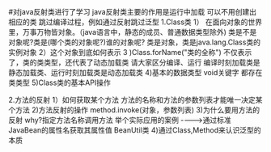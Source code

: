 #对java反射类进行了学习
 java反射类主要的作用是运行中加载 可以不用创建出相应的类 跳过编译过程，例如通过反射跳过泛型 1.Class类 1） 在面向对象的世界里，万事万物皆对象。（java语言中，静态的成员、普通数据类型除外) 类是不是对象呢?类是(哪个类的对象呢?)谁的对象呢? 类是对象，类是java.lang.Class类的实例对象 2）这个对象到底如何表示 3 )Class.forName("类的全称") 不仅表示了，类的类类型，还代表了动态加载类 请大家区分编译、运行 编译时刻加载类是静态加载类、运行时刻加载类是动态加载类 4)基本的数据类型 void关键字 都存在类类型 5)Class类的基本API操作

2.方法的反射 1）如何获取某个方法 方法的名称和方法的参数列表才能唯一决定某个方法 2)方法反射的操作 method.invoke(对象，参数列表) 3)为什么要用方法的反射 why?指定方法名称调用方法 举个实际应用的案例 ---->通过标准JavaBean的属性名获取其属性值 BeanUtil类 4)通过Class,Method来认识泛型的本质